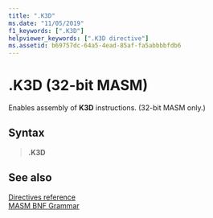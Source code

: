 ```yaml
---
title: ".K3D"
ms.date: "11/05/2019"
f1_keywords: [".K3D"]
helpviewer_keywords: [".K3D directive"]
ms.assetid: b69757dc-64a5-4ead-85af-fa5abbbbfdb6
---
```

# .K3D (32-bit MASM)

Enables assembly of **K3D** instructions. (32-bit MASM only.)

## Syntax

> **.K3D**

## See also

[Directives reference](directives-reference.md)\
[MASM BNF Grammar](masm-bnf-grammar.md)
